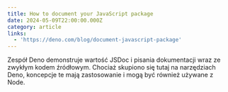 ```yaml
---
title: How to document your JavaScript package
date: 2024-05-09T22:00:00.000Z
category: article
links:
  - 'https://deno.com/blog/document-javascript-package'
---
```


Zespół Deno demonstruje wartość JSDoc i pisania dokumentacji wraz ze zwykłym kodem źródłowym. Chociaż skupiono się tutaj na narzędziach Deno, koncepcje te mają zastosowanie i mogą być również używane z Node.
